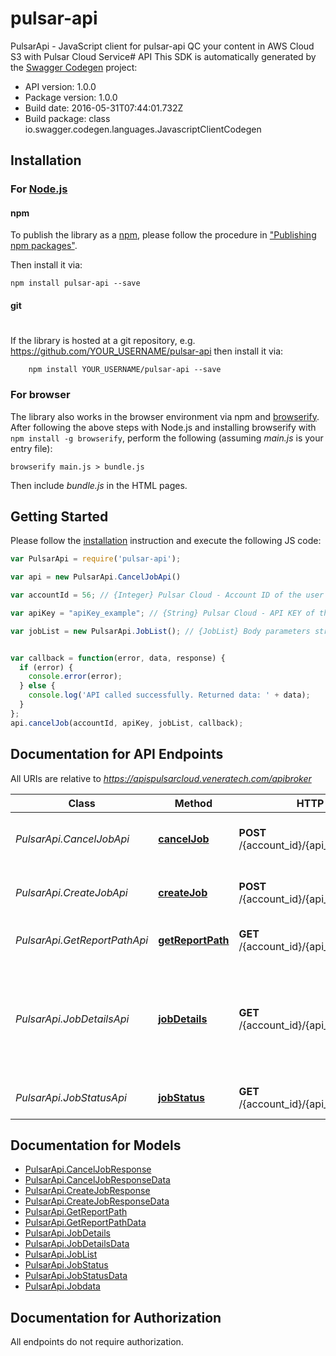 # pulsar-api

PulsarApi - JavaScript client for pulsar-api
QC your content in AWS Cloud S3 with Pulsar Cloud Service# API
This SDK is automatically generated by the [Swagger Codegen](https://github.com/swagger-api/swagger-codegen) project:

- API version: 1.0.0
- Package version: 1.0.0
- Build date: 2016-05-31T07:44:01.732Z
- Build package: class io.swagger.codegen.languages.JavascriptClientCodegen

## Installation

### For [Node.js](https://nodejs.org/)

#### npm

To publish the library as a [npm](https://www.npmjs.com/),
please follow the procedure in ["Publishing npm packages"](https://docs.npmjs.com/getting-started/publishing-npm-packages).

Then install it via:

```shell
npm install pulsar-api --save
```

#### git
#
If the library is hosted at a git repository, e.g.
https://github.com/YOUR_USERNAME/pulsar-api
then install it via:

```shell
    npm install YOUR_USERNAME/pulsar-api --save
```

### For browser

The library also works in the browser environment via npm and [browserify](http://browserify.org/). After following
the above steps with Node.js and installing browserify with `npm install -g browserify`,
perform the following (assuming *main.js* is your entry file):

```shell
browserify main.js > bundle.js
```

Then include *bundle.js* in the HTML pages.

## Getting Started

Please follow the [installation](#installation) instruction and execute the following JS code:

```javascript
var PulsarApi = require('pulsar-api');

var api = new PulsarApi.CancelJobApi()

var accountId = 56; // {Integer} Pulsar Cloud - Account ID of the user

var apiKey = "apiKey_example"; // {String} Pulsar Cloud - API KEY of the user

var jobList = new PulsarApi.JobList(); // {JobList} Body parameters structure.


var callback = function(error, data, response) {
  if (error) {
    console.error(error);
  } else {
    console.log('API called successfully. Returned data: ' + data);
  }
};
api.cancelJob(accountId, apiKey, jobList, callback);

```

## Documentation for API Endpoints

All URIs are relative to *https://apispulsarcloud.veneratech.com/apibroker*

Class | Method | HTTP request | Description
------------ | ------------- | ------------- | -------------
*PulsarApi.CancelJobApi* | [**cancelJob**](docs/CancelJobApi.md#cancelJob) | **POST** /{account_id}/{api_key}/CancelJob | Cancel the ongoing analysis of content.
*PulsarApi.CreateJobApi* | [**createJob**](docs/CreateJobApi.md#createJob) | **POST** /{account_id}/{api_key}/CreateJob | Post the content&#39;s URL for analysis.
*PulsarApi.GetReportPathApi* | [**getReportPath**](docs/GetReportPathApi.md#getReportPath) | **GET** /{account_id}/{api_key}/GetReportPath | Get the analysis/job report link.
*PulsarApi.JobDetailsApi* | [**jobDetails**](docs/JobDetailsApi.md#jobDetails) | **GET** /{account_id}/{api_key}/JobDetails | Get the details such as state, status, startdatetime, enddatetime, error count, warning count.
*PulsarApi.JobStatusApi* | [**jobStatus**](docs/JobStatusApi.md#jobStatus) | **GET** /{account_id}/{api_key}/JobStatus | Get the state and status of job.


## Documentation for Models

 - [PulsarApi.CancelJobResponse](docs/CancelJobResponse.md)
 - [PulsarApi.CancelJobResponseData](docs/CancelJobResponseData.md)
 - [PulsarApi.CreateJobResponse](docs/CreateJobResponse.md)
 - [PulsarApi.CreateJobResponseData](docs/CreateJobResponseData.md)
 - [PulsarApi.GetReportPath](docs/GetReportPath.md)
 - [PulsarApi.GetReportPathData](docs/GetReportPathData.md)
 - [PulsarApi.JobDetails](docs/JobDetails.md)
 - [PulsarApi.JobDetailsData](docs/JobDetailsData.md)
 - [PulsarApi.JobList](docs/JobList.md)
 - [PulsarApi.JobStatus](docs/JobStatus.md)
 - [PulsarApi.JobStatusData](docs/JobStatusData.md)
 - [PulsarApi.Jobdata](docs/Jobdata.md)


## Documentation for Authorization

 All endpoints do not require authorization.

